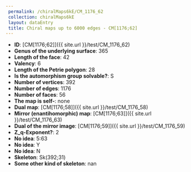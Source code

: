 ```yaml
--- 
 permalink: /chiralMaps6kE/CM_1176_62 
 collection: chiralMaps6kE
 layout: dataEntry
 title: Chiral maps up to 6000 edges - CM[1176;62]
---
```


- **ID**: [CM[1176;62]]({{ site.url }}/test/CM_1176_62)
- **Genus of the underlying surface**: 365
- **Length of the face**: 42
- **Valency**: 6
- **Length of the Petrie polygon**: 28
- **Is the automorphism group solvable?**: S
- **Number of vertices**: 392
- **Number of edges**: 1176
- **Number of faces**: 56
- **The map is self-**: none
- **Dual map**: [CM[1176;58]]({{ site.url }}/test/CM_1176_58)
- **Mirror (enantihomorphic) map**: [CM[1176;63]]({{ site.url }}/test/CM_1176_63)
- **Dual of the mirror image**: [CM[1176;59]]({{ site.url }}/test/CM_1176_59)
- **Z_q-Exponent?**: 2
- **No idea**:  5:63
- **No idea**: Y
- **No idea**: N
- **Skeleton**: Sk(392;31)
- **Some other kind of skeleton**: nan
